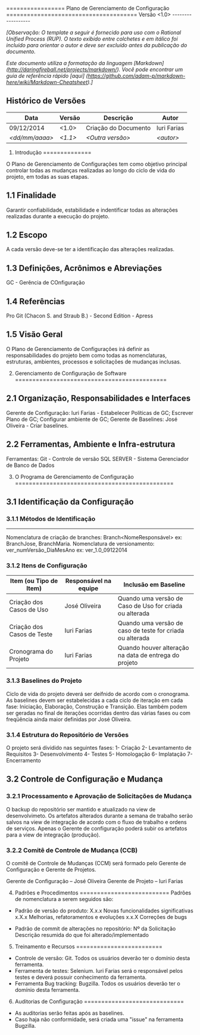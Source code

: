 <Nome do Projeto>
=================
Plano de Gerenciamento de Configuração
======================================
Versão &lt;1.0&gt;
------------------

_[Observação: O template a seguir é fornecido para uso com o Rational Unified Process (RUP).  O texto exibido entre colchetes e em itálico foi incluído para orientar o autor e deve ser excluído antes da publicação do documento._

_Este documento utiliza a formatação da linguagem [Markdown] (http://daringfireball.net/projects/markdown/). Você pode encontrar um guia de referência rápido [aqui] (https://github.com/adam-p/markdown-here/wiki/Markdown-Cheatsheet).]_

Histórico de Versões
--------------------

|Data                |Versão       |Descrição               |Autor          |
|--------------------|-------------|------------------------|---------------|
|09/12/2014          |<1.0>        |Criação do Documento    |Iuri Farias    |
|_&lt;dd/mm/aaaa&gt;_|_&lt;1.1&gt;_|_&lt;Outra versão&gt;_  |_&lt;autor&gt;_|



1. Introdução
==============

O Plano de Gerenciamento de Configurações tem como objetivo principal controlar todas as mudanças realizadas ao longo do ciclo de vida do projeto, em todas as suas etapas.

1.1 Finalidade
---------------
Garantir confiabilidade, estabilidade e indentificar todas as alterações realizadas durante a execução do projeto.

1.2 Escopo
----------
A cada versão deve-se ter a identificação das alterações realizadas.

1.3 Definições, Acrônimos e Abreviações
---------------------------------------
GC - Gerência de COnfiguração

1.4 Referências
---------------
Pro Git (Chacon S. and Straub B.) - Second Edition - Apress

1.5 Visão Geral
---------------
O Plano de Gerenciamento de Configurações irá definir as responsabilidades do projeto bem como todas as nomenclaturas, estruturas, ambientes, processos e solicitações de mudanças inclusas.



2. Gerenciamento de Configuração de Software
============================================

2.1 Organização, Responsabilidades e Interfaces
------------------------------------------------
Gerente de Configuração: Iuri Farias - Estabelecer Políticas de GC; Escrever Plano de GC; Configurar ambiente de GC;
Gerente de Baselines: José Oliveira - Criar baselines.

2.2 Ferramentas, Ambiente e Infra-estrutura
-------------------------------------------
Ferramentas: 
Git - Controle de versão
SQL SERVER - Sistema Gerenciador de Banco de Dados
 

3. O Programa de Gerenciamento de Configuração
==============================================

3.1 Identificação da Configuração
---------------------------------
### 3.1.1 Métodos de Identificação
----------------------------------
Nomenclatura de criação de branches: Branch<NomeResponsável> ex: BranchJose, BranchMaria.
Nomenclatura de versionamento: ver_numVersão_DiaMesAno ex: ver_1.0_09122014

### 3.1.2 Itens de Configuração


| Item (ou Tipo de Item)                 | Responsável na equipe	     | Inclusão em Baseline |
|----------------------------------------|----------------------------|----------------------|
|Criação dos Casos de Uso                |José Oliveira               |Quando uma versão de Caso de Uso for criada ou alterada|
| Criação dos Casos de Teste             |Iuri Farias                 |Quando uma versão de caso de teste for criada ou alterada|
|Cronograma do Projeto                   |Iuri Farias                 |Quando houver alteração na data de entrega do projeto| 


### 3.1.3 Baselines do Projeto

Ciclo de vida do projeto deverá ser deifnido de acordo com o cronograma.
As baselines devem ser estabelecidas a cada ciclo de iteração em cada fase: Iniciação, Elaboração, Construção e Transição. Elas também podem ser geradas no final de iterações ocorridas dentro das várias fases ou com freqüência ainda maior definidas por José Oliveira.

### 3.1.4 Estrutura do Repositório de Versões
O projeto será dividido nas seguintes fases:
1- Criação
2- Levantamento de Requisitos
3- Desenvolvimento
4- Testes
5- Homologação
6- Implatação
7- Encerramento

3.2 Controle de Configuração e Mudança
--------------------------------------

### 3.2.1 Processamento e Aprovação de Solicitações de Mudança

O backup do repositório ser mantido e atualizado na view de desenvolvimeto. Os artefatos alterados durante a semana de trabalho serão salvos na view de integração de acordo com o fluxo de trabalho e ordens de serviços. Apenas o Gerente de configuração poderá subir os artefatos para a view de integração (produção).

### 3.2.2 Comitê de Controle de Mudança (CCB)

O comitê de Controle de Mudanças (CCM) será formado pelo Gerente de Configuração e  Gerente de Projetos.

Gerente de Configuração  –  José Oliveira
Gerente de Projeto – Iuri Farias


4. Padrões e Procedimentos
==========================
Padrões de nomenclatura a serem seguidos são:
- Padrão de versão do produto:
X.x.x	Novas funcionalidades significativas
x.X.x	Melhorias, refatoramentos e evoluções
x.x.X	Correções de bugs

- Padrão de commit de alterações no repositório:
Nº da Solicitação
Descrição resumida do que foi alterado/implementado



5. Treinamento e Recursos
=========================
- Controle de versão: Git. Todos os usuários deverão ter o domínio desta ferramenta.
- Ferramenta de testes: Selenium. Iuri Farias será o responsável pelos testes e deverá possuir conhecimento da ferramenta.
- Ferramenta Bug tracking: Bugzilla. Todos os usuários deverão ter o domínio desta ferramenta.



6. Auditorias de Configuração
=============================
- As auditorias serão feitas após as baselines. 
- Caso haja não conformidade, será criada uma "issue" na ferramenta Bugzilla.
